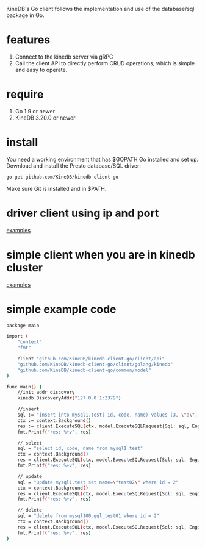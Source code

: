 KineDB's Go client follows the implementation and use of the database/sql package in Go.
# features
1. Connect to the kinedb server via gRPC
2. Call the client API to directly perform CRUD operations, which is simple and easy to operate.
# require
1. Go 1.9 or newer
2. KineDB 3.20.0 or newer
# install
You need a working environment that has $GOPATH Go installed and set up.
Download and install the Presto database/SQL driver:
```sh
go get github.com/KineDB/kinedb-client-go
```
Make sure Git is installed and in $PATH.

# driver client using ip and port
[examples](examples/driver_use_ip_port.go)

# simple client when you are in kinedb cluster
[examples](examples/simple_etcd_cluster.go)

# simple example code
```sh
package main

import (
	"context"
	"fmt"

	client "github.com/KineDB/kinedb-client-go/client/api"
	"github.com/KineDB/kinedb-client-go/client/golang/kinedb"
	"github.com/KineDB/kinedb-client-go/common/model"
)

func main() {
	//init addr discovery
	kinedb.DiscoveryAddr("127.0.0.1:2379")

	//insert
	sql := "insert into mysql1.test( id, code, name) values (3, \"a\", \"test1\"),(2, \"ab\", \"test2\") "
	ctx := context.Background()
	res := client.ExecuteSQL(ctx, model.ExecuteSQLRequest{Sql: sql, Engine:"native"})
	fmt.Printf("res: %+v", res)

	// select
	sql = "select id, code, name from mysql1.test"
	ctx = context.Background()
	res = client.ExecuteSQL(ctx, model.ExecuteSQLRequest{Sql: sql, Engine:"presto"})
	fmt.Printf("res: %+v", res)

	// update
	sql = "update mysql1.test set name=\"test02\" where id = 2"
	ctx = context.Background()
	res = client.ExecuteSQL(ctx, model.ExecuteSQLRequest{Sql: sql, Engine:"native"})
	fmt.Printf("res: %+v", res)

	// delete
	sql = "delete from mysql100.gql_test01 where id = 2"
	ctx = context.Background()
	res = client.ExecuteSQL(ctx, model.ExecuteSQLRequest{Sql: sql, Engine:"native"})
	fmt.Printf("res: %+v", res)
}
```

